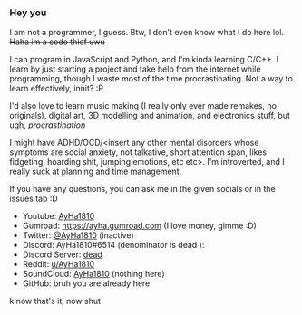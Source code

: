 ### Hey you
I am not a programmer, I guess. Btw, I don't even know what I do here lol. \
~~Haha im a code thief uwu~~

I can program in JavaScript and Python, and I'm kinda learning C/C++. I learn by just starting a project and take help from the internet while programming, though I waste most of the time procrastinating. Not a way to learn effectively, innit? :P

I'd also love to learn music making (I really only ever made remakes, no originals), digital art, 3D modelling and animation, and electronics stuff, but ugh, *procrastination*

I might have ADHD/OCD/<insert any other mental disorders whose symptoms are social anxiety, not talkative, short attention span, likes fidgeting, hoarding shit, jumping emotions, etc etc>. I'm introverted, and I really suck at planning and time management.

If you have any questions, you can ask me in the given socials or in the issues tab :D

- Youtube: [AyHa1810](https://www.youtube.com/channel/UCsLEES6ztfp_AdyFudHcTTw)
- Gumroad: https://ayha.gumroad.com (I love money, gimme :D)
- Twitter: [@AyHa1810](https://twitter.com/AyHa1810) (inactive)
- Discord: AyHa1810#6514 (denominator is dead ):
- Discord Server: [dead](https://discord.gg/Pg9Up4A3XB)
- Reddit: [u/AyHa1810](https://reddit.com/u/AyHa1810)
- SoundCloud: [AyHa1810](https://soundcloud.com/AyHa1810) (nothing here)
- GitHub: bruh you are already here

k now that's it, now shut

<!--
**AyHa1810/AyHa1810** is a ✨ _special_ ✨ repository because its `README.md` (this file) appears on your GitHub profile.

Here are some ideas to get you started:

- 🔭 I’m currently working on ...
- 🌱 I’m currently learning ...
- 👯 I’m looking to collaborate on ...
- 🤔 I’m looking for help with ...
- 💬 Ask me about ...
- 📫 How to reach me: ...
- 😄 Pronouns: ...
- ⚡ Fun fact: ...
-->
